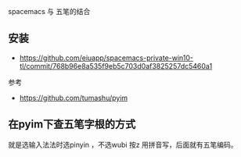 
spacemacs 与 五笔的结合

## 安装 ##

- https://github.com/eiuapp/spacemacs-private-win10-tl/commit/768b96e8a535f9eb5c703d0af3825257dc5460a1

参考

- https://github.com/tumashu/pyim

## 在pyim下查五笔字根的方式

就是选输入法法时选pinyin ，不选wubi 
按z 用拼音写，后面就有五笔编码。
